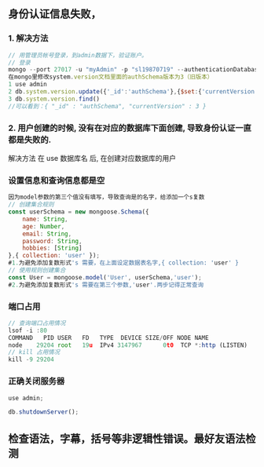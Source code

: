 ## 身份认证信息失败，

### 1. 解决方法

~~~js
// 用管理员帐号登录，到admin数据下，验证账户。
// 登录
mongo --port 27017 -u "myAdmin" -p "sl19870719" --authenticationDatabase "admin"
在mongo里修改system.version文档里面的authSchema版本为3（旧版本）
1 use admin
2 db.system.version.update({'_id':'authSchema'},{$set:{'currentVersion':5}})
3 db.system.version.find()
//可以看到：{ "_id" : "authSchema", "currentVersion" : 3 }

~~~

### 2.  用户创建的时候, 没有在对应的数据库下面创建, 导致身份认证一直都是失败的. 

解决方法 在 use 数据库名  后, 在创建对应数据库的用户

### 设置信息和查询信息都是空

~~~js
因为model参数的第三个值没有填写，导致查询是的名字，给添加一个s复数
// 创建集合规则
const userSchema = new mongoose.Schema({
	name: String,
	age: Number,
	email: String,
	password: String,
	hobbies: [String]
},{ collection: 'user' });
#1.为避免添加复数形式's 需要，在上面设定数据表名字,{ collection: 'user' }
// 使用规则创建集合
const User = mongoose.model('User', userSchema,'user');
#2.为避免添加复数形式's 需要在第三个参数,'user'.两步记得正常查询

~~~

###  端口占用

~~~js
// 查询端口占用情况
lsof -i :80
COMMAND   PID USER   FD   TYPE  DEVICE SIZE/OFF NODE NAME
node    29204 root   19u  IPv4 3147967      0t0  TCP *:http (LISTEN)
// kill 占用情况
kill -9 29204
~~~

### 正确关闭服务器

~~~js
use admin;

db.shutdownServer();
~~~

## 检查语法，字幕，括号等非逻辑性错误。最好友语法检测
